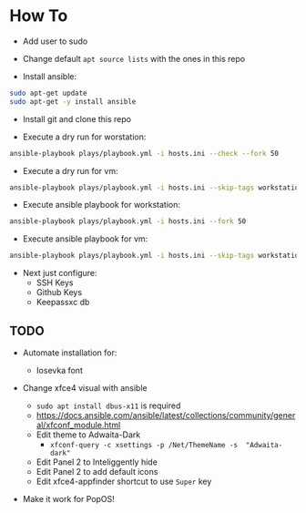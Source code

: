 # How To

- Add user to sudo

- Change default `apt source lists` with the ones in this repo

- Install ansible:

```bash
sudo apt-get update
sudo apt-get -y install ansible
```

- Install git and clone this repo


- Execute a dry run for worstation:

```bash
ansible-playbook plays/playbook.yml -i hosts.ini --check --fork 50
```

- Execute a dry run for vm:

```bash
ansible-playbook plays/playbook.yml -i hosts.ini --skip-tags workstation --check --fork 50
```

- Execute ansible playbook for workstation:

```bash
ansible-playbook plays/playbook.yml -i hosts.ini --fork 50
```

- Execute ansible playbook for vm:

```bash
ansible-playbook plays/playbook.yml -i hosts.ini --skip-tags workstation --fork 50
```


- Next just configure:
	- SSH Keys
	- Github Keys
	- Keepassxc db

## TODO

- Automate installation for:
	- Iosevka font

- Change xfce4 visual with ansible
	- `sudo apt install dbus-x11` is required
	- https://docs.ansible.com/ansible/latest/collections/community/general/xfconf_module.html
	- Edit theme to Adwaita-Dark
		- `xfconf-query -c xsettings -p /Net/ThemeName -s  "Adwaita-dark"`
	- Edit Panel 2 to Inteliggently hide
	- Edit Panel 2 to add default icons
	- Edit xfce4-appfinder shortcut to use `Super` key

- Make it work for PopOS!